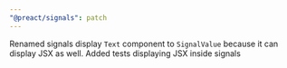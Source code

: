 ```yaml
---
"@preact/signals": patch
---
```


Renamed signals display `Text` component to `SignalValue` because it can display JSX as well. Added tests displaying JSX inside signals
